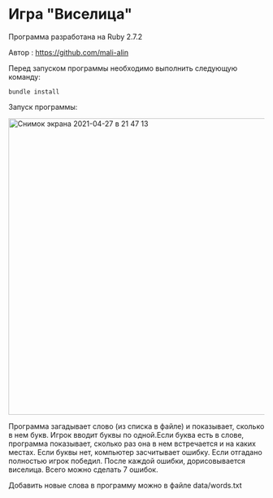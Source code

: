 # Игра "Виселица" #

Программа разработана на Ruby 2.7.2

Автор : https://github.com/mali-alin

Перед запуском программы необходимо выполнить следующую команду:

```
bundle install
```


Запуск программы: 

<img width="583" alt="Снимок экрана 2021-04-27 в 21 47 13" src="https://user-images.githubusercontent.com/79279989/116296405-dbda7600-a7a2-11eb-9945-cc47067b9a9b.png">


Программа загадывает слово (из списка в файле) и показывает, сколько в нем букв. Игрок вводит буквы по одной.Если буква есть в слове, программа показывает, сколько раз она в нем встречается и на каких местах. Если буквы нет, компьютер засчитывает ошибку. Если отгадано полностью игрок победил. После каждой ошибки, дорисовывается виселица. Всего можно сделать 7 ошибок.

Добавить новые слова в программу можно в файле data/words.txt

